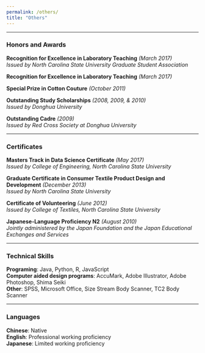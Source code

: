 ```yaml
---
permalink: /others/
title: "Others"
---
```


---
### Honors and Awards 
**Recognition for Excellence in Laboratory Teaching** *(March 2017)*  
*Issued by North Carolina State University Graduate Student Association*  

**Recognition for Excellence in Laboratory Teaching**  *(March 2017)*  

**Special Prize in Cotton Couture**  *(October 2011)*  

**Outstanding Study Scholarships**  *(2008, 2009, & 2010)*  
*Issued by Donghua University*  

**Outstanding Cadre**  *(2009)*  
*Issued by Red Cross Society at Donghua University*  

---
### Certificates 
**Masters Track in Data Science Certificate** *(May 2017)*  
*Issued by College of Engineering, North Carolina State University*  

**Graduate Certificate in Consumer Textile Product Design and Development**  *(December 2013)*  
*Issued by North Carolina State University*  

**Certificate of Volunteering**  *(June 2012)*  
*Issued by College of Textiles, North Carolina State University*  

**Japanese-Language Proficiency N2**  *(August 2010)*  
*Jointly administered by the Japan Foundation and the Japan Educational Exchanges and Services*  

---
### Technical Skills
**Programing**: Java, Python, R, JavaScript  
**Computer aided design programs**: AccuMark, Adobe Illustrator, Adobe Photoshop, Shima Seiki  
**Other**: SPSS, Microsoft Office, Size Stream Body Scanner, TC2 Body Scanner  

---
### Languages
**Chinese**: Native  
**English**: Professional working proficiency  
**Japanese**: Limited working proficiency  

